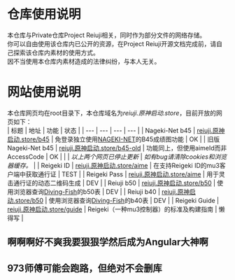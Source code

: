 # 仓库使用说明
本仓库与Private仓库Project Reiuji相关，同时作为部分文件的网络存储。</br>
你可以自由使用该仓库内已公开的资源，在Project Reiuji开源文档完成前，请自己探索该仓库内素材的使用方式。</br>
因不当使用本仓库内素材造成的法律纠纷，与本人无关。

# 网站使用说明
本仓库网页均在root目录下，本仓库域名为*reiuji.原神启动.store*，目前开放的网页如下：</br>
| 标题 | 地址 | 功能 | 状态 |
| --- | --- | --- | --- |
| Nageki-Net b45 | [reiuji.原神启动.store/b45](https://reiuji.原神启动.store/b45) | 免登录独立使用[NAGEKI-NET](https://nageki-net.com)的B45成绩图功能 | OK |
| 旧版Nageki-Net b45 | [reiuji.原神启动.store/b45-old](https://reiuji.原神启动.store/b45-old) | 功能同上，但使用aimeId而非AccessCode | OK |
| | *以上两个网页已停止更新* | *如有bug请清除cookies和浏览器缓存。* |
| Reigeki ID | [reiuji.原神启动.store/aime](https://reiuji.原神启动.store/aime) | 在支持Reigeki ID的mu3客户端中获取通行证 | TEST |
| Reigeki Pass | [reiuji.原神启动.store/aime](https://reiuji.原神启动.store/pass) | 用于灵击通行证的动态二维码生成 | DEV |
| Reiuji b50 | [reiuji.原神启动.store/b50](https://reiuji.原神启动.store/b50) | 使用浏览器查询[Diving-Fish](https://www.diving-fish.com/maimaidx/prober)的b50表 | DEV |
| Reiuji b40 | [reiuji.原神启动.store/b50](https://reiuji.原神启动.store/b40) | 使用浏览器查询[Diving-Fish](https://www.diving-fish.com/maimaidx/prober)的b40表 | DEV |
| Reigeki Guide | [reiuji.原神启动.store/guide](https://reiuji.原神启动.store/guide) | Reigeki（一种mu3控制器）的标准及构建指南 | 懒得写 |
## 啊啊啊好不爽我要狠狠学然后成为Angular大神啊
## 973师傅可能会跑路，但绝对不会删库
